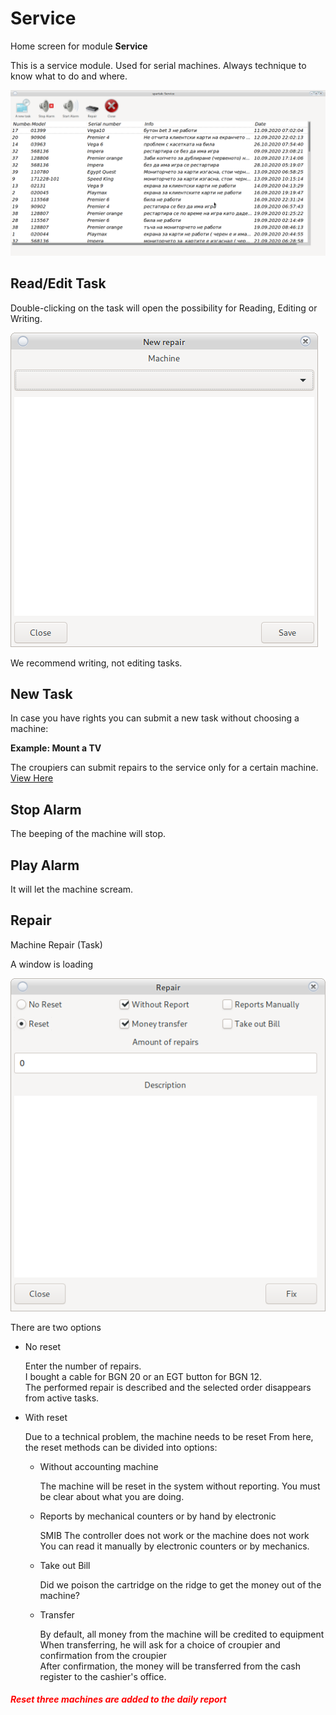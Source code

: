 # Service

Home screen for module __Service__

This is a service module. Used for serial machines. Always technique to know what to do and where.

![Service](../../img/colibri/service_main.png)

## Read/Edit Task

Double-clicking on the task will open the possibility for Reading, Editing or Writing.

![Service](../../img/colibri/service_new_task.png)

We recommend writing, not editing tasks.

## New Task

In case you have rights you can submit a new task without choosing a machine:

__Example: Mount a TV__

The croupiers can submit repairs to the service only for a certain machine.
[View Here](main.html#_26)

## Stop Alarm

The beeping of the machine will stop.

## Play Alarm

It will let the machine scream.

## Repair

Machine Repair (Task)

A window is loading

![Repair](../../img/colibri/service_fix.png)

There are two options

* No reset
    
    Enter the number of repairs. <br>
    I bought a cable for BGN 20 or an EGT button for BGN 12. <br>
    The performed repair is described and the selected order disappears from active tasks.
    
* With reset

    Due to a technical problem, the machine needs to be reset
    From here, the reset methods can be divided into options:
    
    * Without accounting machine
        
        The machine will be reset in the system without reporting. You must be clear about what you are doing.
        
    * Reports by mechanical counters or by hand by electronic
        
        SMIB The controller does not work or the machine does not work <br>
        You can read it manually by electronic counters or by mechanics.
    * Take out Bill
        
        Did we poison the cartridge on the ridge to get the money out of the machine?
    
    * Transfer
        
        By default, all money from the machine will be credited to equipment <br>
        When transferring, he will ask for a choice of croupier and confirmation from the croupier <br>
        After confirmation, the money will be transferred from the cash register to the cashier's office.
        
<h5 style="color:red">
Reset three machines are added to the daily report<br> 
</h5>